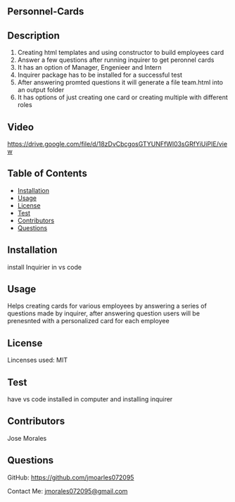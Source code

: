 ## Personnel-Cards
    
## Description
1. Creating html templates and using constructor to build employees card 
2. Answer a few questions after running inquirer to get peronnel cards
3. It has an option of Manager, Engenieer and Intern 
4. Inquirer package has to be installed for a successful test
5. After answering promted questions it will generate a file team.html into an output folder
6. It has options of just creating one card or creating multiple with different roles

## Video

https://drive.google.com/file/d/18zDvCbcgosGTYUNFfWl03sGRfYiUiPIE/view
 
## Table of Contents
* [Installation](#installation)
* [Usage](#usage)
* [License](#license)
* [Test](#test)
* [Contributors](#contributors)
* [Questions](#questions)

## Installation
install Inquirier in vs code
 ## Usage
Helps creating cards for various employees by answering a series of questions made by inquirer, after answering question users will be prenesnted with a personalized card for each employee
    
## License
Lincenses used: MIT
## Test
have vs code installed in computer and installing inquirer
## Contributors
Jose Morales
## Questions
GitHub: https://github.com/jmoarles072095

Contact Me: jmorales072095@gmail.com
    